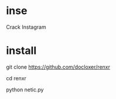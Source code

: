 # inse
Crack Instagram 

# install
git clone https://github.com/docloxer/renxr

cd renxr



python netic.py
